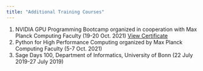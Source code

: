 ```yaml
---
title: "Additional Training Courses"
---
```

1. NVIDIA GPU Programming Bootcamp organized in cooperation with Max Planck Computing Faculty (19-20 Oct. 2021) [View Certificate](https://drive.google.com/file/d/1yO29VvjcBCkUE_8wEnQsMTIwxK6_NPD2/view?usp=sharing)
2. Python for High Performance Computing organized by Max Planck Computing Faculty (5-7 Oct. 2021)
3. Sage Days 100, Department of Informatics, University of Bonn (22 July 2019-27 July 2019)

